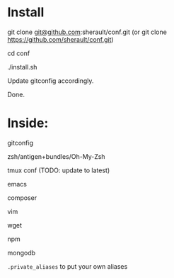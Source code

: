 # Install

git clone git@github.com:sherault/conf.git (or git clone https://github.com/sherault/conf.git)

cd conf

./install.sh

Update gitconfig accordingly.

Done.

# Inside:
gitconfig

zsh/antigen+bundles/Oh-My-Zsh

tmux conf (TODO: update to latest)

emacs

composer

vim

wget

npm

mongodb

`.private_aliases` to put your own aliases
